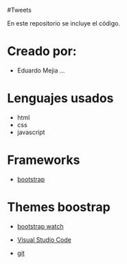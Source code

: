 #Tweets

En este repositorio se incluye el código.
# Creado por:
* Eduardo Mejia ...

# Lenguajes usados

* html
* css
* javascript 

# Frameworks

* [bootstrap](https://getbootstrap.com/)

# Themes boostrap
* [bootstrap watch](https://bootswatch.com/)

* [Visual Studio Code](https://code.visualstudio.com/)
* [git](https://git-scm.com/)

